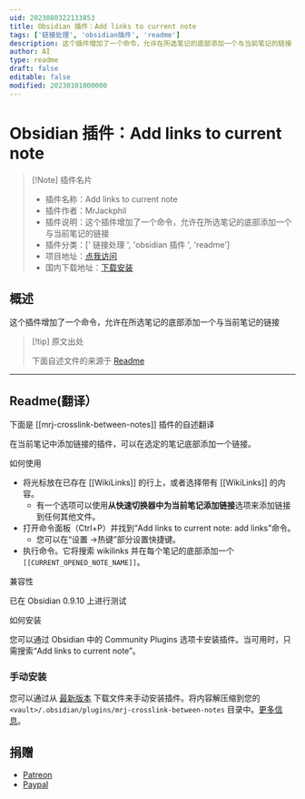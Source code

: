 ```yaml
---
uid: 2023080322133853
title: Obsidian 插件：Add links to current note
tags: ['链接处理', 'obsidian插件', 'readme']
description: 这个插件增加了一个命令，允许在所选笔记的底部添加一个与当前笔记的链接
author: AI
type: readme
draft: false
editable: false
modified: 20230101000000
---
```


# Obsidian 插件：Add links to current note

> [!Note] 插件名片
> - 插件名称：Add links to current note
> - 插件作者：MrJackphil
> - 插件说明：这个插件增加了一个命令，允许在所选笔记的底部添加一个与当前笔记的链接
> - 插件分类：[' 链接处理 ', 'obsidian 插件 ', 'readme']
> - 项目地址：[点我访问](https://github.com/mrjackphil/obsidian-crosslink-between-notes)
> - 国内下载地址：[下载安装](https://pkmer.cn/products/plugin/pluginMarket/?mrj-crosslink-between-notes)

## 概述

这个插件增加了一个命令，允许在所选笔记的底部添加一个与当前笔记的链接

> [!tip] 原文出处
>
>下面自述文件的来源于 [Readme](https://ghproxy.net/https://raw.githubusercontent.com/mrjackphil/obsidian-crosslink-between-notes/master/README.md)

---

## Readme(翻译）

下面是 [[mrj-crosslink-between-notes]] 插件的自述翻译

在当前笔记中添加链接的插件，可以在选定的笔记底部添加一个链接。

如何使用

- 将光标放在已存在 [[WikiLinks]] 的行上，或者选择带有 [[WikiLinks]] 的内容。
    - 有一个选项可以使用**从快速切换器中为当前笔记添加链接**选项来添加链接到任何其他文件。
- 打开命令面板（Ctrl+P）并找到“Add links to current note: add links”命令。
    - 您可以在“设置 ->热键”部分设置快捷键。
- 执行命令。它将搜索 wikilinks 并在每个笔记的底部添加一个 `[[CURRENT_OPENED_NOTE_NAME]]`。

兼容性

已在 Obsidian 0.9.10 上进行测试

如何安装

您可以通过 Obsidian 中的 Community Plugins 选项卡安装插件。当可用时，只需搜索“Add links to current note”。

### 手动安装

您可以通过从 [最新版本](https://github.com/mrjackphil/obsidian-crosslink-between-notes/releases/latest) 下载文件来手动安装插件。将内容解压缩到您的 `<vault>/.obsidian/plugins/mrj-crosslink-between-notes` 目录中。[更多信息](https://forum.obsidian.md/t/plugins-mini-faq/7737)。

## 捐赠

- [Patreon](https://patreon.com/mrjackphil)
- [Paypal](https://www.paypal.com/paypalme/mrjackphil)



